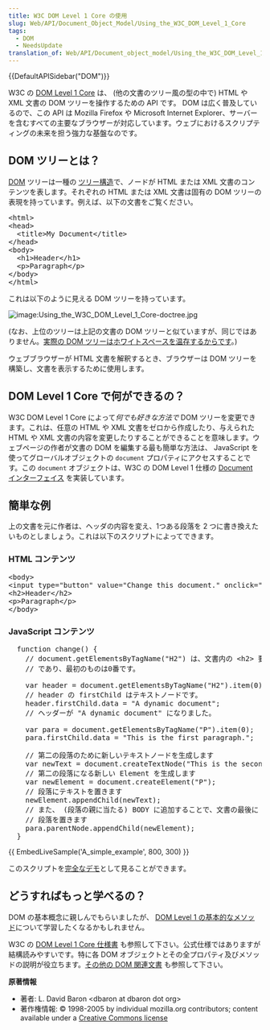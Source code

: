 ```yaml
---
title: W3C DOM Level 1 Core の使用
slug: Web/API/Document_Object_Model/Using_the_W3C_DOM_Level_1_Core
tags:
  - DOM
  - NeedsUpdate
translation_of: Web/API/Document_object_model/Using_the_W3C_DOM_Level_1_Core
---
```

<div>{{DefaultAPISidebar("DOM")}}</div>

<p>W3C の <a href="https://www.w3.org/TR/REC-DOM-Level-1/level-one-core.html">DOM Level 1 Core</a> は、 (他の文書のツリー風の型の中で) HTML や XML 文書の DOM ツリーを操作するための API です。 DOM は広く普及しているので、この API は Mozilla Firefox や Microsoft Internet Explorer、サーバーを含むすべての主要なブラウザーが対応しています。ウェブにおけるスクリプティングの未来を担う強力な基盤なのです。</p>

<h2 id="What_is_a_content_tree.3F" name="What_is_a_content_tree.3F">DOM ツリーとは？</h2>

<p><a href="https://www.w3.org/TR/REC-DOM-Level-1/introduction.html">DOM</a> ツリーは一種の <a href="https://en.wikipedia.org/wiki/Tree_structure">ツリー構造</a>で、ノードが HTML または XML 文書のコンテンツを表します。それぞれの HTML または XML 文書は固有の DOM ツリーの表現を持っています。例えば、以下の文書をご覧ください。</p>

<pre class="brush: html notranslate">&lt;html&gt;
&lt;head&gt;
  &lt;title&gt;My Document&lt;/title&gt;
&lt;/head&gt;
&lt;body&gt;
  &lt;h1&gt;Header&lt;/h1&gt;
  &lt;p&gt;Paragraph&lt;/p&gt;
&lt;/body&gt;
&lt;/html&gt;
</pre>

<p>これは以下のように見える DOM ツリーを持っています。</p>

<p><img alt="image:Using_the_W3C_DOM_Level_1_Core-doctree.jpg" class="internal" src="/@api/deki/files/415/=Using_the_W3C_DOM_Level_1_Core-doctree.jpg"></p>

<p>(なお、上位のツリーは上記の文書の DOM ツリーと似ていますが、同じではありません。<a href="/ja/docs/Web/API/Document_Object_Model/Whitespace_in_the_DOM">実際の DOM ツリーはホワイトスペースを温存するからです</a>。)</p>

<p>ウェブブラウザーが HTML 文書を解釈するとき、ブラウザーは DOM ツリーを構築し、文書を表示するために使用します。</p>

<h2 id="What_does_the_DOM_Level_1_Core_let_me_do.3F" name="What_does_the_DOM_Level_1_Core_let_me_do.3F">DOM Level 1 Core で何ができるの？</h2>

<p>W3C DOM Level 1 Core によって<em>何でも好きな方法で</em> DOM ツリーを変更できます。これは、任意の HTML や XML 文書をゼロから作成したり、与えられた HTML や XML 文書の内容を変更したりすることができることを意味します。ウェブページの作者が文書の DOM を編集する最も簡単な方法は、 JavaScript を使ってグローバルオブジェクトの <code>document</code> プロパティにアクセスすることです。この <code>document</code> オブジェクトは、W3C の DOM Level 1 仕様の <a class="external" href="http://www.w3.org/TR/REC-DOM-Level-1/level-one-core.html#i-Document">Document インターフェイス</a> を実装しています。</p>

<h2 id="A_simple_example" name="A_simple_example">簡単な例</h2>

<p>上の文書を元に作者は、ヘッダの内容を変え、1つある段落を 2 つに書き換えたいものとしましょう。これは以下のスクリプトによってできます。</p>

<h3 id="HTML_Content" name="HTML_Content">HTML コンテンツ</h3>

<pre class="brush: html notranslate">&lt;body&gt;
&lt;input type="button" value="Change this document." onclick="change()"&gt;
&lt;h2&gt;Header&lt;/h2&gt;
&lt;p&gt;Paragraph&lt;/p&gt;
&lt;/body&gt;<span>
</span></pre>

<h3 id="JavaScript_Content" name="JavaScript_Content">JavaScript コンテンツ</h3>

<pre class="brush: js notranslate"><span>  function change() {
    // document.getElementsByTagName("H2") は、文書内の &lt;h2&gt; 要素の NodeList
    // であり、最初のものは0番です。

    var header = document.getElementsByTagName("H2").item(0);
    // header の firstChild はテキストノードです。
    header.firstChild.data = "A dynamic document";
    // ヘッダーが "A dynamic document" になりました。

    var para = document.getElementsByTagName("P").item(0);
    para.firstChild.data = "This is the first paragraph.";

    // 第二の段落のために新しいテキストノードを生成します
    var newText = document.createTextNode("This is the second paragraph.");
    // 第二の段落になる新しい Element を生成します
    var newElement = document.createElement("P");
    // 段落にテキストを置きます
    newElement.appendChild(newText);
    // また、 (段落の親に当たる) BODY に追加することで、文書の最後に
    // 段落を置きます
    para.parentNode.appendChild(newElement);
  }</span></pre>

<p>{{ EmbedLiveSample('A_simple_example', 800, 300) }}</p>

<p>このスクリプトを<a class="internal" href="/@api/deki/files/2866/=example.html">完全なデモ</a>として見ることができます。</p>

<h2 id="How_can_I_learn_more.3F" name="How_can_I_learn_more.3F">どうすればもっと学べるの？</h2>

<p>DOM の基本概念に親しんでもらいましたが、 <a href="/ja/docs/Traversing_an_HTML_table_with_JavaScript_and_DOM_Interfaces">DOM Level 1 の基本的なメソッド</a>について学習したくなるかもしれません。</p>

<p>W3C の <a class="external" href="http://www.w3.org/TR/REC-DOM-Level-1/level-one-core.html">DOM Level 1 Core 仕様書</a> も参照して下さい。公式仕様ではありますが結構読みやすいです。特に各 DOM オブジェクトとその全プロパティ及びメソッドの説明が役立ちます。<a href="/ja/docs/Web/API/Document_Object_Model">その他の DOM 関連文書</a> も参照して下さい。</p>

<div class="originaldocinfo">
<p><strong>原著情報</strong></p>

<ul>
 <li>著者: L. David Baron &lt;dbaron at dbaron dot org&gt;</li>
 <li>著作権情報: © 1998-2005 by individual mozilla.org contributors; content available under a <a class="external" href="http://www.mozilla.org/foundation/licensing/website-content.html">Creative Commons license</a></li>
</ul>
</div>
